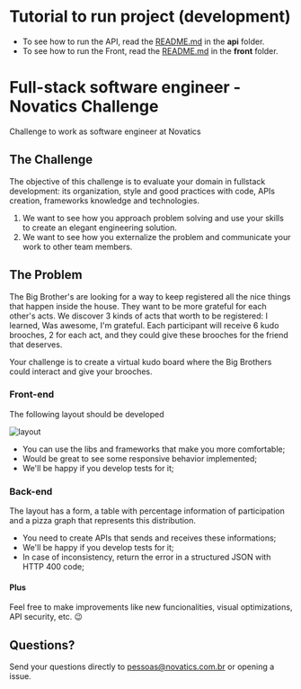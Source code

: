 # Tutorial to run project (development)

* To see how to run the API, read the [README.md](https://github.com/danielmarques28/fs-challenger/blob/master/api/README.md) in the **api** folder.
* To see how to run the Front, read the [README.md](https://github.com/danielmarques28/fs-challenger/blob/master/front/README.md) in the **front** folder.

# Full-stack software engineer - Novatics Challenge

Challenge to work as software engineer at Novatics

## The Challenge

The objective of this challenge is to evaluate your domain in fullstack development: its organization, style and good practices with code, APIs creation, frameworks knowledge and technologies.

1. We want to see how you approach problem solving and use your skills to create an elegant engineering solution.
2. We want to see how you externalize the problem and communicate your work to other team members.

## The Problem

The Big Brother's are looking for a way to keep registered all the nice things that happen inside the house. They want to be more grateful for each other's acts. We discover 3 kinds of acts that worth to be registered: I learned, Was awesome, I'm grateful. Each participant will receive 6 kudo brooches, 2 for each act, and they could give these brooches for the friend that deserves.

Your challenge is to create a virtual kudo board where the Big Brothers could interact and give your brooches.

### Front-end

The following layout should be developed

![layout](layout.png)

- You can use the libs and frameworks that make you more comfortable;
- Would be great to see some responsive behavior implemented;
- We'll be happy if you develop tests for it;

### Back-end

The layout has a form, a table with percentage information of participation and a pizza graph that represents this distribution.

- You need to create APIs that sends and receives these informations;
- We'll be happy if you develop tests for it;
- In case of inconsistency, return the error in a structured JSON with HTTP 400 code;

#### Plus

Feel free to make improvements like new funcionalities, visual optimizations, API security, etc. 😉

## Questions?

Send your questions directly to pessoas@novatics.com.br or opening a issue.
